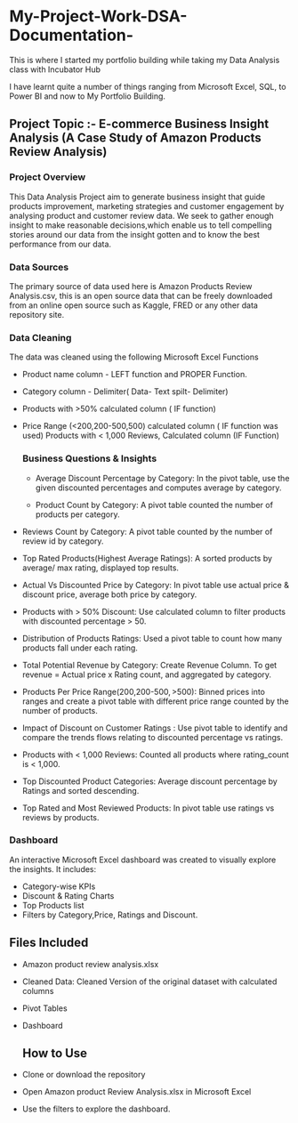 # My-Project-Work-DSA-Documentation-
This is where I started my portfolio building while taking my  Data Analysis class with Incubator Hub

 I have learnt quite a number of things ranging from Microsoft Excel, SQL, to Power BI and now to My Portfolio Building.

 ## Project Topic :- E-commerce Business Insight Analysis (A Case Study of Amazon Products Review Analysis) 

 ### Project Overview 
  This Data Analysis Project aim to generate business insight that guide products improvement, marketing strategies and customer engagement by analysing product and customer review data. We seek to gather enough insight to make reasonable decisions,which enable us to tell compelling stories around our data from the insight gotten and to know the best performance from our data.

  ### Data Sources 
   The primary source of data used here is Amazon Products Review Analysis.csv, this is an open source data that can be freely downloaded from an online open source such as Kaggle, FRED or any other data repository site.

   ### Data Cleaning 
The data was cleaned using the following Microsoft Excel Functions 
* Product name column - LEFT function and PROPER Function.
* Category column - Delimiter( Data- Text spilt- Delimiter)
* Products with >50% calculated column ( IF function)
* Price Range (<$200,$200-$500,$500)
calculated column ( IF function was used)
Products with < 1,000 Reviews, Calculated column (IF Function)


   ### Business Questions & Insights 
   * Average Discount Percentage by Category: In the pivot table, use the given discounted percentages and computes average by category.
  
   * Product Count by Category:
A pivot table counted the number of products per category.

* Reviews Count by Category: A pivot table counted by the number of review id by category. 

* Top Rated Products(Highest Average Ratings):
A sorted products by average/ max rating, displayed top results.

* Actual Vs Discounted Price by Category: In pivot table use actual price & discount price, average both price by category.

* Products with > 50% Discount:
Use calculated column to filter products with discounted percentage > 50.

* Distribution of Products Ratings: Used a pivot table to count how many products fall under each rating.

* Total Potential Revenue by Category:  Create Revenue Column.
To get revenue = Actual price x Rating count, and aggregated by category.

* Products Per Price Range($200,$200-$500,>$500):  Binned prices into ranges and create a pivot table with different price range counted by the number of products.

* Impact of Discount on Customer Ratings : Use pivot table to identify and compare the trends flows relating to discounted percentage vs ratings.

* Products with < 1,000 Reviews: Counted all products where rating_count is < 1,000.

* Top Discounted Product Categories:
  Average discount percentage by Ratings and sorted descending.

* Top Rated and Most Reviewed Products: In  pivot table use ratings vs reviews by products.


### Dashboard 
  An interactive Microsoft Excel dashboard was created to visually explore the insights. It includes:
 * Category-wise KPIs
 * Discount & Rating Charts
 * Top Products list
 * Filters by Category,Price, Ratings and Discount.



## Files Included
* Amazon product review analysis.xlsx
* Cleaned Data: Cleaned Version of the original dataset with calculated columns
* Pivot Tables
* Dashboard


  ## How to Use
* Clone or download the repository
* Open Amazon product Review Analysis.xlsx in Microsoft Excel
* Use the filters to explore the dashboard.



